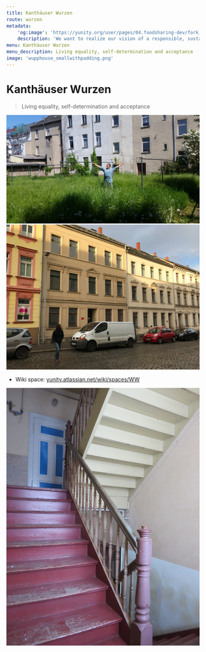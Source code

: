 ```yaml
---
title: Kanthäuser Wurzen
route: wurzen
metadata:
    'og:image': 'https://yunity.org/user/pages/04.foodsharing-dev/fork_smallwithpadding.png'
    description: 'We want to realize our vision of a responsible, sustainable and open way of living'
menu: Kanthäuser Wurzen
menu_description: Living equality, self-determination and acceptance
image: 'wupphouse_smallwithpadding.png'
---
```


# Kanthäuser Wurzen

> Living equality, self-determination and acceptance

![](dougintheyard.jpg)
![](wurzenfront.jpg)

* Wiki space: [yunity.atlassian.net/wiki/spaces/WW](https://yunity.atlassian.net/wiki/display/WW/WuppHaus+Wurzen+Home)

![](wurzenstaircase.JPG)
